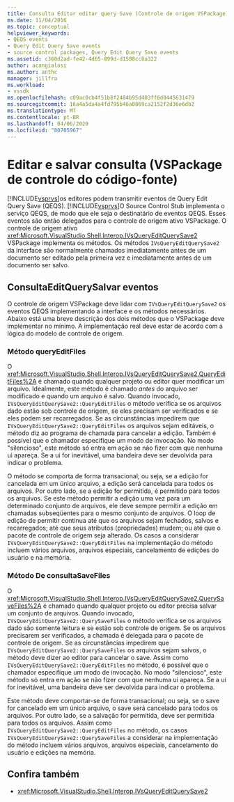 ```yaml
---
title: Consulta Editar editar query Save (Controle de origem VSPackage) | Microsoft Docs
ms.date: 11/04/2016
ms.topic: conceptual
helpviewer_keywords:
- QEQS events
- Query Edit Query Save events
- source control packages, Query Edit Query Save events
ms.assetid: c360d2ad-fe42-4d65-899d-d1588cc8a322
author: acangialosi
ms.author: anthc
manager: jillfra
ms.workload:
- vssdk
ms.openlocfilehash: c09ac0cb4f51b8f2484b95d403ff6d0445631479
ms.sourcegitcommit: 16a4a5da4a4fd795b46a0869ca2152f2d36e6db2
ms.translationtype: MT
ms.contentlocale: pt-BR
ms.lasthandoff: 04/06/2020
ms.locfileid: "80705967"
---
```

# <a name="query-edit-query-save-source-control-vspackage"></a>Editar e salvar consulta (VSPackage de controle do código-fonte)
[!INCLUDE[vsprvs](../../code-quality/includes/vsprvs_md.md)]os editores podem transmitir eventos de Query Edit Query Save (QEQS). [!INCLUDE[vsprvs](../../code-quality/includes/vsprvs_md.md)]O Source Control Stub implementa o serviço QEQS, de modo que ele seja o destinatário de eventos QEQS. Esses eventos são então delegados para o controle de origem ativo VSPackage. O controle de origem ativo <xref:Microsoft.VisualStudio.Shell.Interop.IVsQueryEditQuerySave2> VSPackage implementa os métodos. Os métodos `IVsQueryEditQuerySave2` da interface são normalmente chamados imediatamente antes de um documento ser editado pela primeira vez e imediatamente antes de um documento ser salvo.

## <a name="queryeditquerysave-events"></a>ConsultaEditQuerySalvar eventos
 O controle de origem VSPackage deve lidar com `IVsQueryEditQuerySave2` os eventos QEQS implementando a interface e os métodos necessários. Abaixo está uma breve descrição dos dois métodos que o VSPackage deve implementar no mínimo. A implementação real deve estar de acordo com a lógica do modelo de controle de origem.

### <a name="queryeditfiles-method"></a>Método queryEditFiles
 O <xref:Microsoft.VisualStudio.Shell.Interop.IVsQueryEditQuerySave2.QueryEditFiles%2A> é chamado quando qualquer projeto ou editor quer modificar um arquivo. Idealmente, este método é chamado *antes* do arquivo ser modificado e quando um arquivo é salvo. Quando invocado, `IVsQueryEditQuerySave2::QueryEditFiles` o método verifica se os arquivos dado estão sob controle de origem, se eles precisam ser verificados e se eles podem ser recarregados. Se as circunstâncias impedirem que `IVsQueryEditQuerySave2::QueryEditFiles` os arquivos sejam editáveis, o método diz ao programa de chamada para cancelar a edição. Também é possível que o chamador especifique um modo de invocação. No modo "silencioso", este método só entra em ação se não fizer com que nenhuma ui apareça. Se a ui for inevitável, uma bandeira deve ser devolvida para indicar o problema.

 O método se comporta de forma transacional; ou seja, se a edição for cancelada em um único arquivo, a edição será cancelada para todos os arquivos. Por outro lado, se a edição for permitida, é permitido para todos os arquivos. Se este método permitir a edição uma vez para um determinado conjunto de arquivos, ele deve sempre permitir a edição em chamadas subseqüentes para o mesmo conjunto de arquivos. O loop de edição de permitir continua até que os arquivos sejam fechados, salvos e recarregados; até que seus atributos (propriedades) mudem; ou até que o pacote de controle de origem seja alterado. Os casos a considerar `IVsQueryEditQuerySave2::QueryEditFiles` na implementação do método incluem vários arquivos, arquivos especiais, cancelamento de edições do usuário e na memória.

### <a name="querysavefiles-method"></a>Método De consultaSaveFiles
 O <xref:Microsoft.VisualStudio.Shell.Interop.IVsQueryEditQuerySave2.QuerySaveFiles%2A> é chamado quando qualquer projeto ou editor precisa salvar um conjunto de arquivos. Quando invocado, `IVsQueryEditQuerySave2::QuerySaveFiles` o método verifica se os arquivos dado são somente leitura e se estão sob controle de origem. Se os arquivos precisarem ser verificados, a chamada é delegada para o pacote de controle de origem. Se as circunstâncias impedirem que `IVsQueryEditQuerySave2::QuerySaveFiles` os arquivos sejam salvos, o método deve dizer ao editor para cancelar o save. Assim como `IVsQueryEditQuerySave2::QueryEditFiles` no método, é possível que o chamador especifique um modo de invocação. No modo "silencioso", este método só entra em ação se não fizer com que nenhuma ui apareça. Se a ui for inevitável, uma bandeira deve ser devolvida para indicar o problema.

 Este método deve comportar-se de forma transacional; ou seja, se o save for cancelado em um único arquivo, o save será cancelado para todos os arquivos. Por outro lado, se a salvação for permitida, deve ser permitida para todos os arquivos. Assim como `IVsQueryEditQuerySave2::QueryEditFiles` no método, os casos `IVsQueryEditQuerySave2::QuerySaveFiles` a considerar na implementação do método incluem vários arquivos, arquivos especiais, cancelamento do usuário e edições na memória.

## <a name="see-also"></a>Confira também
- <xref:Microsoft.VisualStudio.Shell.Interop.IVsQueryEditQuerySave2>
